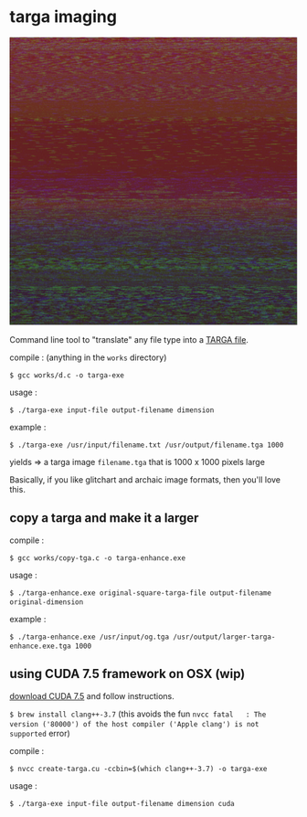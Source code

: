 # targa imaging
![new alt](https://github.com/vipyne/targa-imaging/blob/master/readme.png)

Command line tool to "translate" any file type into a [TARGA file](https://en.wikipedia.org/wiki/Truevision_TGA).

compile : (anything in the `works` directory)
```
$ gcc works/d.c -o targa-exe
```

usage   :
```
$ ./targa-exe input-file output-filename dimension
```

example :
```
$ ./targa-exe /usr/input/filename.txt /usr/output/filename.tga 1000
```

yields => a targa image `filename.tga` that is 1000 x 1000 pixels large

Basically, if you like glitchart and archaic image formats, then you'll love this.

## copy a targa and make it a larger

compile :
```
$ gcc works/copy-tga.c -o targa-enhance.exe
```

usage   :
```
$ ./targa-enhance.exe original-square-targa-file output-filename original-dimension
```

example :
```
$ ./targa-enhance.exe /usr/input/og.tga /usr/output/larger-targa-enhance.exe.tga 1000
```

## using CUDA 7.5 framework on OSX (wip)

[download CUDA 7.5](https://developer.nvidia.com/cuda-75-downloads-archive) and follow instructions.

`$ brew install clang++-3.7`
(this avoids the fun `nvcc fatal   : The version ('80000') of the host compiler ('Apple clang') is not supported` error)

compile :
```
$ nvcc create-targa.cu -ccbin=$(which clang++-3.7) -o targa-exe
```

usage   :
```
$ ./targa-exe input-file output-filename dimension cuda
```


